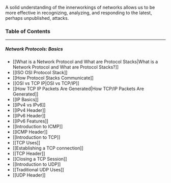 A solid understanding of the innerworkings of networks allows us to be more effective in recognizing, analyzing, and responding to the latest, perhaps unpublished, attacks. 

### Table of Contents
---
##### Network Protocols: Basics
- [[What is a Network Protocol and What are Protocol Stacks|What is a Network Protocol and What are Protocol Stacks?]]
- [[ISO OSI Protocol Stack]]
- [[How Protocol Stacks Communicate]]
- [[OSI vs TCP IP|OSI vs TCP/IP]]
- [[How TCP IP Packets Are Generated|How TCP/IP Packets Are Generated]]
- [[IP Basics]]
- [[IPv4 vs IPv6]]
- [[IPv4 Header]]
- [[IPv6 Header]]
- [[IPv6 Features]]
- [[Introduction to ICMP]]
- [[ICMP Header]]
- [[Introduction to TCP]]
- [[TCP Uses]]
- [[Establishing a TCP connection]]
- [[TCP Header]]
- [[Closing a TCP Session]]
- [[Introduction to UDP]]
- [[Traditional UDP Uses]]
- [[UDP Header]]